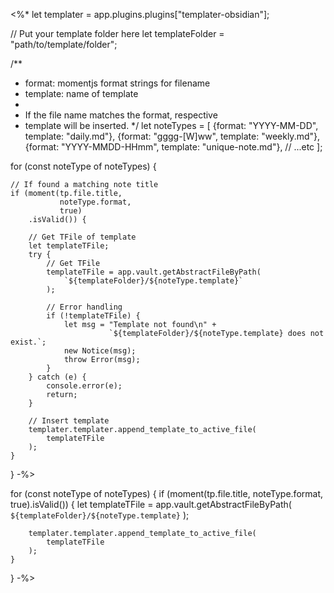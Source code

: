 <%*
let templater = app.plugins.plugins["templater-obsidian"];

// Put your template folder here
let templateFolder = "path/to/template/folder";

/**
 * format:   momentjs format strings for filename
 * template: name of template
 * 
 * If the file name matches the format, respective
 * template will be inserted.
 */
let noteTypes = [
    {format: "YYYY-MM-DD",     template: "daily.md"},
    {format: "gggg-[W]ww",     template: "weekly.md"},
    {format: "YYYY-MMDD-HHmm", template: "unique-note.md"},
    // ...etc
];

for (const noteType of noteTypes) {

	// If found a matching note title
    if (moment(tp.file.title,
               noteType.format,
               true)
        .isValid()) {

		// Get TFile of template
        let templateTFile;
        try {
	        // Get TFile
	        templateTFile = app.vault.getAbstractFileByPath(
	            `${templateFolder}/${noteType.template}`
	        );

			// Error handling
	        if (!templateTFile) {
		        let msg = "Template not found\n" +
					      `${templateFolder}/${noteType.template} does not exist.`;
				new Notice(msg);
		        throw Error(msg);
	        }
	    } catch (e) {
		    console.error(e);
		    return;
	    }

		// Insert template
        templater.templater.append_template_to_active_file(
            templateTFile
        );
    }
}
-%>

for (const noteType of noteTypes) {
    if (moment(tp.file.title,
               noteType.format,
               true).isValid()) {
        let templateTFile = app.vault.getAbstractFileByPath(
            `${templateFolder}/${noteType.template}`
        );

        templater.templater.append_template_to_active_file(
            templateTFile
        );
    }
}
-%>